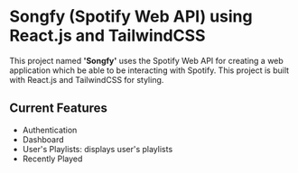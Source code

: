 # Songfy (Spotify Web API) using React.js and TailwindCSS
This project named **'Songfy'** uses the Spotify Web API for creating a web application which be able to be interacting with Spotify. This project is built with React.js and TailwindCSS for styling.

## Current Features
- Authentication
- Dashboard
- User's Playlists: displays user's playlists
- Recently Played
